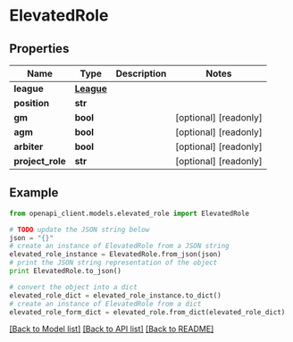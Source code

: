 # ElevatedRole


## Properties
Name | Type | Description | Notes
------------ | ------------- | ------------- | -------------
**league** | [**League**](League.md) |  | 
**position** | **str** |  | 
**gm** | **bool** |  | [optional] [readonly] 
**agm** | **bool** |  | [optional] [readonly] 
**arbiter** | **bool** |  | [optional] [readonly] 
**project_role** | **str** |  | [optional] [readonly] 

## Example

```python
from openapi_client.models.elevated_role import ElevatedRole

# TODO update the JSON string below
json = "{}"
# create an instance of ElevatedRole from a JSON string
elevated_role_instance = ElevatedRole.from_json(json)
# print the JSON string representation of the object
print ElevatedRole.to_json()

# convert the object into a dict
elevated_role_dict = elevated_role_instance.to_dict()
# create an instance of ElevatedRole from a dict
elevated_role_form_dict = elevated_role.from_dict(elevated_role_dict)
```
[[Back to Model list]](../README.md#documentation-for-models) [[Back to API list]](../README.md#documentation-for-api-endpoints) [[Back to README]](../README.md)



